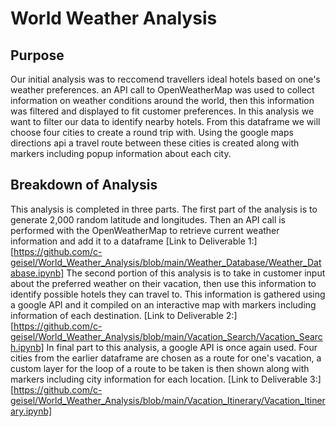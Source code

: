 # World Weather Analysis

## Purpose
Our initial analysis was to reccomend travellers ideal hotels based on one's weather preferences. an API call to OpenWeatherMap was used to collect information on weather conditions around the world, then this information was filtered and displayed to fit customer preferences. In this analysis we want to filter our data to identify nearby hotels. From this dataframe we will choose four cities to create a round trip with. Using the google maps directions api  a travel route between these cities is created along with markers including popup information about each city.

## Breakdown of Analysis
This analysis is completed in three parts. The first part of the analysis is to generate 2,000 random latitude and longitudes. Then an API call is performed with the OpenWeatherMap to retrieve current weather information and add it to a dataframe
[Link to Deliverable 1:][https://github.com/c-geisel/World_Weather_Analysis/blob/main/Weather_Database/Weather_Database.ipynb]
The second portion of this analysis is to take in customer input about the preferred weather on their vacation, then use this information to identify possible hotels they can travel to. This information is gathered using a google API and it compiled on an interactive map with markers including information of each destination. 
[Link to Deliverable 2:][https://github.com/c-geisel/World_Weather_Analysis/blob/main/Vacation_Search/Vacation_Search.ipynb]
In final part to this analysis, a google API is once again used. Four cities from the earlier dataframe are chosen as a route for one's vacation, a custom layer for the loop of a route to be taken is then shown along with markers including city information for each location. 
[Link to Deliverable 3:][https://github.com/c-geisel/World_Weather_Analysis/blob/main/Vacation_Itinerary/Vacation_Itinerary.ipynb]
